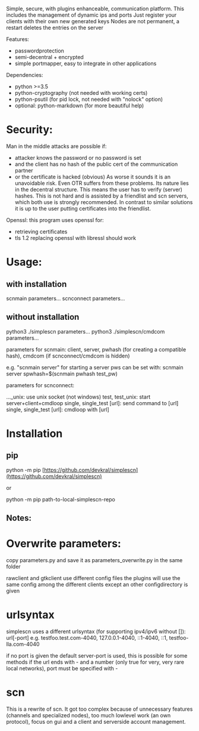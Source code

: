 Simple, secure, with plugins enhanceable, communication platform.
This includes the management of dynamic ips and ports
Just register your clients with their own new generated keys
Nodes are not permanent, a restart deletes the entries on the server

Features:
* passwordprotection
* semi-decentral + encrypted
* simple portmapper, easy to integrate in other applications

Dependencies:
* python >=3.5
* python-cryptography (not needed with working certs)
* python-psutil (for pid lock, not needed with "nolock" option)
* optional: python-markdown (for more beautiful help)

# Security:

Man in the middle attacks are possible if:
* attacker knows the password or no password is set
* and the client has no hash of the public cert of the communication partner
* or the certificate is hacked (obvious)
As worse it sounds it is an unavoidable risk. Even OTR suffers from these problems.
Its nature lies in the decentral structure.
This means the user has to verify (server) hashes. This is not hard and is assisted by a friendlist and scn servers, which both use is strongly recommended.
In contrast to similar solutions it is up to the user putting certificates into the friendlist.

Openssl:
this program uses openssl for:
* retrieving certificates
* tls 1.2
replacing openssl with libressl should work

# Usage:
## with installation
scnmain parameters...
scnconnect parameters...

## without installation
python3 ./simplescn parameters...
python3 ./simplescn/cmdcom parameters...

parameters for scnmain:
client, server, pwhash (for creating a compatible hash), cmdcom (if scnconnect/cmdcom is hidden)

e.g. "scnmain server" for starting a server
pws can be set with:
scnmain server spwhash=$(scnmain pwhash test_pw)

parameters for scnconnect:

..._unix: use unix socket (not windows)
test, test_unix: start server+client+cmdloop
single, single_test &#91;url&#93;: send command to &#91;url&#93;
single, single_test &#91;url&#93;: cmdloop with &#91;url&#93;


# Installation

## pip

python -m pip [https://github.com/devkral/simplescn](https://github.com/devkral/simplescn)

or

python -m pip path-to-local-simplescn-repo

## Notes:

# Overwrite parameters:
copy parameters.py and save it as parameters_overwrite.py in the same folder

rawclient and gtkclient use different config files
the plugins will use the same config among the different clients except an other configdirectory is given

# urlsyntax
simplescn uses a different urlsyntax (for supporting ipv4/ipv6 without &#91;&#93;):
url&#91;-port&#93;
e.g. testfoo.test.com-4040, 127.0.0.1-4040, ::1-4040, ::1, testfoo-lla.com-4040

if no port is given the default server-port is used, this is possible for some methods
if the url ends with - and a number (only true for very, very rare local networks), port must be specified with -

# scn
This is a rewrite of scn.
It got too complex because of unnecessary features (channels and specialized nodes), too much lowlevel work (an own protocol), focus on gui and a client and serverside account management.


